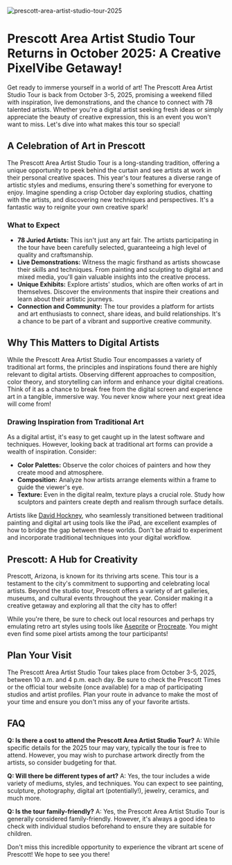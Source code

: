 ![prescott-area-artist-studio-tour-2025](https://images.pexels.com/photos/27368858/pexels-photo-27368858.jpeg?auto=compress&cs=tinysrgb&fit=crop&h=627&w=1200)

# Prescott Area Artist Studio Tour Returns in October 2025: A Creative PixelVibe Getaway!

Get ready to immerse yourself in a world of art! The Prescott Area Artist Studio Tour is back from October 3-5, 2025, promising a weekend filled with inspiration, live demonstrations, and the chance to connect with 78 talented artists. Whether you're a digital artist seeking fresh ideas or simply appreciate the beauty of creative expression, this is an event you won't want to miss. Let's dive into what makes this tour so special!

## A Celebration of Art in Prescott

The Prescott Area Artist Studio Tour is a long-standing tradition, offering a unique opportunity to peek behind the curtain and see artists at work in their personal creative spaces. This year's tour features a diverse range of artistic styles and mediums, ensuring there's something for everyone to enjoy. Imagine spending a crisp October day exploring studios, chatting with the artists, and discovering new techniques and perspectives. It's a fantastic way to reignite your own creative spark!

### What to Expect

*   **78 Juried Artists:** This isn't just any art fair. The artists participating in the tour have been carefully selected, guaranteeing a high level of quality and craftsmanship.
*   **Live Demonstrations:** Witness the magic firsthand as artists showcase their skills and techniques. From painting and sculpting to digital art and mixed media, you'll gain valuable insights into the creative process.
*   **Unique Exhibits:** Explore artists' studios, which are often works of art in themselves. Discover the environments that inspire their creations and learn about their artistic journeys.
*   **Connection and Community:** The tour provides a platform for artists and art enthusiasts to connect, share ideas, and build relationships. It's a chance to be part of a vibrant and supportive creative community.

## Why This Matters to Digital Artists

While the Prescott Area Artist Studio Tour encompasses a variety of traditional art forms, the principles and inspirations found there are highly relevant to digital artists. Observing different approaches to composition, color theory, and storytelling can inform and enhance your digital creations. Think of it as a chance to break free from the digital screen and experience art in a tangible, immersive way. You never know where your next great idea will come from!

### Drawing Inspiration from Traditional Art

As a digital artist, it's easy to get caught up in the latest software and techniques. However, looking back at traditional art forms can provide a wealth of inspiration. Consider: 

*   **Color Palettes:** Observe the color choices of painters and how they create mood and atmosphere.
*   **Composition:** Analyze how artists arrange elements within a frame to guide the viewer's eye.
*   **Texture:** Even in the digital realm, texture plays a crucial role. Study how sculptors and painters create depth and realism through surface details.

Artists like [David Hockney](https://www.hockney.com/), who seamlessly transitioned between traditional painting and digital art using tools like the iPad, are excellent examples of how to bridge the gap between these worlds. Don't be afraid to experiment and incorporate traditional techniques into your digital workflow.

## Prescott: A Hub for Creativity

Prescott, Arizona, is known for its thriving arts scene. This tour is a testament to the city's commitment to supporting and celebrating local artists. Beyond the studio tour, Prescott offers a variety of art galleries, museums, and cultural events throughout the year. Consider making it a creative getaway and exploring all that the city has to offer!

While you're there, be sure to check out local resources and perhaps try emulating retro art styles using tools like [Aseprite](https://www.aseprite.org/) or [Procreate](https://procreate.com/). You might even find some pixel artists among the tour participants!

## Plan Your Visit

The Prescott Area Artist Studio Tour takes place from October 3-5, 2025, between 10 a.m. and 4 p.m. each day. Be sure to check the Prescott Times or the official tour website (once available) for a map of participating studios and artist profiles. Plan your route in advance to make the most of your time and ensure you don't miss any of your favorite artists.

## FAQ

**Q: Is there a cost to attend the Prescott Area Artist Studio Tour?**
A: While specific details for the 2025 tour may vary, typically the tour is free to attend. However, you may wish to purchase artwork directly from the artists, so consider budgeting for that.

**Q: Will there be different types of art?**
A: Yes, the tour includes a wide variety of mediums, styles, and techniques. You can expect to see painting, sculpture, photography, digital art (potentially!), jewelry, ceramics, and much more.

**Q: Is the tour family-friendly?**
A: Yes, the Prescott Area Artist Studio Tour is generally considered family-friendly. However, it's always a good idea to check with individual studios beforehand to ensure they are suitable for children.

Don't miss this incredible opportunity to experience the vibrant art scene of Prescott! We hope to see you there!
